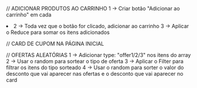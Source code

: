 // ADICIONAR PRODUTOS AO CARRINHO
  1 -> Criar botão "Adicionar ao carrinho" em cada <li>
  2 -> Toda vez que o botão for clicado, adicionar ao carrinho
  3 -> Aplicar o Reduce para somar os itens adicionados

// CARD DE CUPOM NA PÁGINA INICIAL

// OFERTAS ALEATÓRIAS
  1 -> Adicionar type: "offer1/2/3" nos itens do array
  2 -> Usar o random para sortear o tipo de oferta
  3 -> Aplicar o Filter para filtrar os itens do tipo sorteado
  4 -> Usar o random para sorter o valor do desconto que vai aparecer nas ofertas e o desconto que vai aparecer no card